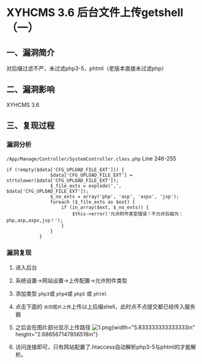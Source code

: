 XYHCMS 3.6 后台文件上传getshell（一）
=====================================

一、漏洞简介
------------

对后缀过滤不严，未过滤php3-5，phtml（老版本直接未过滤php）

二、漏洞影响
------------

XYHCMS 3.6

三、复现过程
------------

### 漏洞分析

`/App/Manage/Controller/SystemController.class.php` Line 246-255

    if (!empty($data['CFG_UPLOAD_FILE_EXT'])) {
                    $data['CFG_UPLOAD_FILE_EXT'] = strtolower($data['CFG_UPLOAD_FILE_EXT']);
                    $_file_exts = explode(',', $data['CFG_UPLOAD_FILE_EXT']);
                    $_no_exts = array('php', 'asp', 'aspx', 'jsp');
                    foreach ($_file_exts as $ext) {
                        if (in_array($ext, $_no_exts)) {
                            $this->error('允许附件类型错误！不允许后缀为：php,asp,aspx,jsp！');
                        }
                    }
                }

### 漏洞复现

1.  进入后台

2.  系统设置-\>网站设置-\>上传配置-\>允许附件类型

3.  添加类型 `php3`或 `php4`或 `php5` 或 `phtml`

4.  点击下面的
    `水印图片上传`上传以上后缀shell，此时点不点提交都已经传入服务器

5.  之后会在图片部分显示上传路径    ![1.png](/Users/aresx/Documents/VulWiki/.resource/XYHCMS3.6后台文件上传getshell(一)/media/rId26.png){width="5.833333333333333in"
    height="2.686567147856518in"}

6.  访问连接即可，只有网站配置了.htaccess自动解析php3-5与phtml的才能解析。
